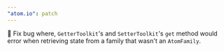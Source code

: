 ```yaml
---
"atom.io": patch
---
```


🐛 Fix bug where, `GetterToolkit`'s and `SetterToolkit`'s `get` method would error when retrieving state from a family that wasn't an `AtomFamily`.
